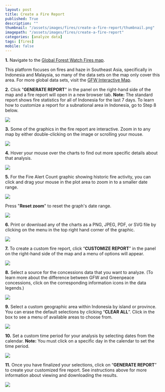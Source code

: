 ```yaml
---
layout: post
title: Create a Fire Report
published: True
description: ""
thumbnail: "/assets/images/fires/create-a-fire-report/thumbnail.png"
imagepath: "/assets/images/fires/create-a-fire-report"
categories: [analyze data]
tags: [fires]
mobile: false
---
```

<div id="desktopContent" class="content">
  <p><strong>1.</strong> Navigate to the <a href="http://fires.globalforestwatch.org/map/" target="_blank">Global Forest Watch Fires map</a>.</p>
  <p> This platform focuses on fires and haze in Southeast Asia, specifically in Indonesia and Malaysia, so many of the data sets on the map only cover this area. For more global data sets, visit the <a href="http://globalforestwatch.org/map/" target="_blank">GFW Interactive Map</a>.</p>
  <p><strong>2.</strong> Click "<strong>GENERATE REPORT</strong>" in the panel on the right-hand side of the map and a fire report will open in a new browser tab. <strong>Note:</strong> The standard report shows fire statistics for all of Indonesia for
      the last 7 days. To learn how to customize a report for a subnational area in Indonesia, go to Step 8 below.</p>
  <p><img src="{{site.sub_url}}{{page.imagepath}}/desktop/Image_A.jpg" /></p>
  <p><strong>3.</strong> Some of the graphics in the fire report are interactive. Zoom in to any map by either double-clicking on the image or scrolling your mouse.</p>
  <p><img src="{{site.sub_url}}{{page.imagepath}}/desktop/Gif_Image_C.gif" /></p>
  <p><strong>4.</strong> Hover your mouse over the charts to find out more specific details about that analysis.</p>
  <p><img src="{{site.sub_url}}{{page.imagepath}}/desktop/Gif_Image_D.gif" /></p>
  <p><strong>5.</strong> For the Fire Alert Count graphic showing historic fire activity, you can click and drag your mouse in the plot area to zoom in to a smaller date range.</p>
  <p><img src="{{site.sub_url}}{{page.imagepath}}/desktop/Gif_Image_E.gif" /></p>
  <p> Press "<strong>Reset zoom</strong>" to reset the graph's date range.</p>
  <p><img src="{{site.sub_url}}{{page.imagepath}}/desktop/Image_E-1.jpg" /></p>
  <p><strong>6.</strong> Print or download any of the charts as a PNG, JPEG, PDF, or SVG file by clicking on the menu in the top right hand corner of the graphic.</p>
  <p><img src="{{site.sub_url}}{{page.imagepath}}/desktop/Image_F.jpg" /></p>
  <p><strong>7.</strong> To create a custom fire report, click “<strong>CUSTOMIZE REPORT</strong>” in the panel on the right-hand side of the map and a menu of options will appear.</p>
  <p><img src="{{site.sub_url}}{{page.imagepath}}/desktop/Image_G.jpg" /></p>
  <p><strong>8.</strong> Select a source for the concessions data that you want to analyze. (To learn more about the difference between GFW and Greenpeace concessions, click on the corresponding information icons in the data legends.)</p>
  <p><img src="{{site.sub_url}}{{page.imagepath}}/desktop/Image_I.jpg" /></p>
  <p><strong>9.</strong> Select a custom geographic area within Indonesia by island or province. You can erase the default selections by clicking “<strong>CLEAR ALL</strong>”. Click in the box to see a menu of available areas to choose from.</p>
  <p><img src="{{site.sub_url}}{{page.imagepath}}/desktop/Image_J.jpg" /></p>
  <p><strong>10.</strong> Set a custom time period for your analysis by selecting dates from the calendar. <strong>Note:</strong> You must click on a specific day in the calendar to set the time period.</p>
  <p><img src="{{site.sub_url}}{{page.imagepath}}/desktop/Image_K.jpg" /></p>
  <p><strong>11.</strong> Once you have finalized your selections, click on “<strong>GENERATE REPORT</strong>” to create your customized fire report. See instructions above for more information about viewing and downloading the results.</p>
  <p><img src="{{site.sub_url}}{{page.imagepath}}/desktop/Image_L.jpg" /></p>
</div>

<div id="mobileContent" class="content">
</div>
